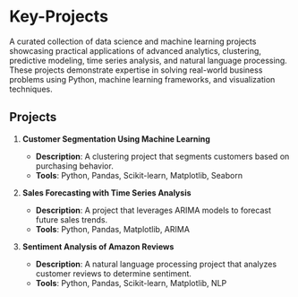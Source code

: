 # Key-Projects

A curated collection of data science and machine learning projects showcasing practical applications of advanced analytics, clustering, predictive modeling, time series analysis, and natural language processing. These projects demonstrate expertise in solving real-world business problems using Python, machine learning frameworks, and visualization techniques.

## Projects

1. **Customer Segmentation Using Machine Learning**
   - **Description**: A clustering project that segments customers based on purchasing behavior.
   - **Tools**: Python, Pandas, Scikit-learn, Matplotlib, Seaborn

2. **Sales Forecasting with Time Series Analysis**
   - **Description**: A project that leverages ARIMA models to forecast future sales trends.
   - **Tools**: Python, Pandas, Matplotlib, ARIMA

3. **Sentiment Analysis of Amazon Reviews**
   - **Description**: A natural language processing project that analyzes customer reviews to determine sentiment.
   - **Tools**: Python, Pandas, Scikit-learn, Matplotlib, NLP

